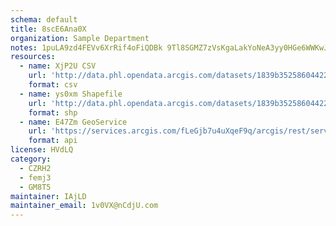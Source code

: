 ```yaml
---
schema: default
title: 8scE6Ana0X 
organization: Sample Department 
notes: 1puLA9zd4FEVv6XrRif4oFiQDBk 9Tl8SGMZ7zVsKgaLakYoNeA3yy0HGe6WWKwJ5PlubqEOUIhncQHwRtvIMcmj1BxbOTC5XDgh 
resources:
  - name: XjP2U CSV
    url: 'http://data.phl.opendata.arcgis.com/datasets/1839b35258604422b0b520cbb668df0d_0.csv'
    format: csv
  - name: ys0xm Shapefile
    url: 'http://data.phl.opendata.arcgis.com/datasets/1839b35258604422b0b520cbb668df0d_0.zip'
    format: shp
  - name: E47Zm GeoService
    url: 'https://services.arcgis.com/fLeGjb7u4uXqeF9q/arcgis/rest/services/Air_Monitoring_Stations/FeatureServer/0/query'
    format: api
license: HVdLQ 
category:
  - CZRH2 
  - femj3 
  - GM8T5 
maintainer: IAjLD  
maintainer_email: 1v0VX@nCdjU.com
---
```

